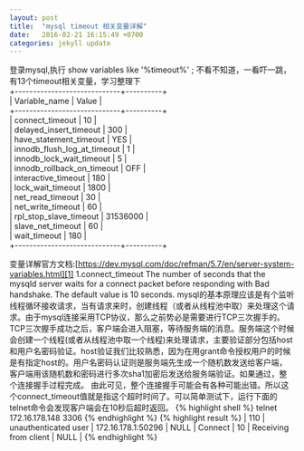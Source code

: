 ```yaml
---
layout: post
title:  "mysql timeout 相关变量详解"
date:   2016-02-21 16:15:49 +0700
categories: jekyll update
---
```

登录mysql,执行 show variables like '%timeout%' ; 不看不知道，一看吓一跳，有13个timeout相关变量，学习整理下        
+-----------------------------+----------+      
| Variable_name               | Value    |     
+-----------------------------+----------+     
| connect_timeout             | 10       |    
| delayed_insert_timeout      | 300      |    
| have_statement_timeout      | YES      |    
| innodb_flush_log_at_timeout | 1        |    
| innodb_lock_wait_timeout    | 5        |     
| innodb_rollback_on_timeout  | OFF      |    
| interactive_timeout         | 180      |    
| lock_wait_timeout           | 1800     |     
| net_read_timeout            | 30       |    
| net_write_timeout           | 60       |    
| rpl_stop_slave_timeout      | 31536000 |     
| slave_net_timeout           | 60       |    
| wait_timeout                | 180      |         
+-----------------------------+----------+         


变量详解官方文档:[https://dev.mysql.com/doc/refman/5.7/en/server-system-variables.html][1]
1.connect_timeout
    The number of seconds that the mysqld server waits for a connect packet before responding with Bad handshake. The default value is 10 seconds.
mysql的基本原理应该是有个监听线程循环接收请求，当有请求来时，创建线程（或者从线程池中取）来处理这个请求。由于mysql连接采用TCP协议，那么之前势必是需要进行TCP三次握手的。TCP三次握手成功之后，客户端会进入阻塞，等待服务端的消息。服务端这个时候会创建一个线程(或者从线程池中取一个线程)来处理请求，主要验证部分包括host和用户名密码验证。host验证我们比较熟悉，因为在用grant命令授权用户的时候是有指定host的。用户名密码认证则是服务端先生成一个随机数发送给客户端，客户端用该随机数和密码进行多次sha1加密后发送给服务端验证。如果通过，整个连接握手过程完成。
由此可见，整个连接握手可能会有各种可能出错。所以这个connect_timeout值就是指这个超时时间了。可以简单测试下，运行下面的telnet命令会发现客户端会在10秒后超时返回。
{% highlight shell %} telnet 172.16.178.148 3306 {% endhighlight %}
{% highlight result %} | 110 | unauthenticated user | 172.16.178.1:50296 | NULL | Connect |   10 | Receiving from client | NULL             | {% endhighlight %}





[1]: https://dev.mysql.com/doc/refman/5.7/en/server-system-variables.html




